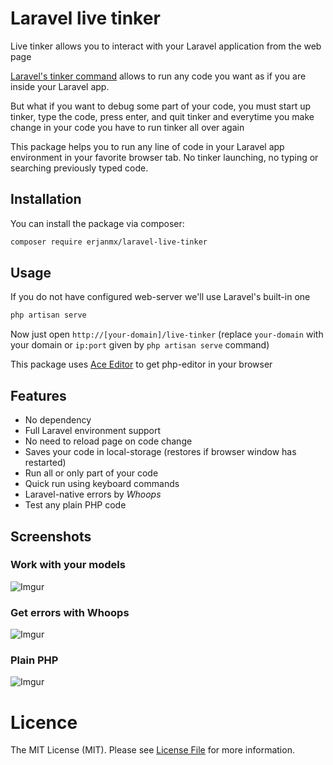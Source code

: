 # Laravel live tinker
Live tinker allows you to interact with your Laravel application from the web page

[Laravel's tinker command](https://github.com/laravel/tinker) allows to run any code you want as if you are inside your Laravel app. 

But what if you want to debug some part of your code, you must start up tinker, type the code, press enter, and quit tinker and everytime you make change in your code you have to run tinker all over again

This package helps you to run any line of code in your Laravel app environment in your favorite browser tab. No tinker launching, no typing or searching previously typed code.


## Installation

You can install the package via composer:

```bash
composer require erjanmx/laravel-live-tinker
```

## Usage

If you do not have configured web-server we'll use Laravel's built-in one

``` bash
php artisan serve 
```

Now just open ```http://[your-domain]/live-tinker``` (replace `your-domain` with your domain or `ip:port` given by `php artisan serve` command)

This package uses [Ace Editor](https://github.com/ajaxorg/ace) to get php-editor in your browser

## Features

- No dependency
- Full Laravel environment support
- No need to reload page on code change
- Saves your code in local-storage (restores if browser window has restarted)
- Run all or only part of your code
- Quick run using keyboard commands
- Laravel-native errors by *Whoops*
- Test any plain PHP code

## Screenshots

### Work with your models 

![Imgur](https://i.imgur.com/0fyjv3n.png)

### Get errors with Whoops
![Imgur](https://i.imgur.com/d2owQjr.png)

### Plain PHP
![Imgur](https://i.imgur.com/G5lwHzx.png)

# Licence

The MIT License (MIT). Please see [License File](LICENSE.md) for more information.
